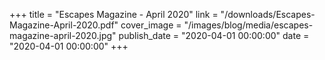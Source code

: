+++
title = "Escapes Magazine - April 2020"
link = "/downloads/Escapes-Magazine-April-2020.pdf"
cover_image = "/images/blog/media/escapes-magazine-april-2020.jpg"
publish_date = "2020-04-01 00:00:00"
date = "2020-04-01 00:00:00"
+++